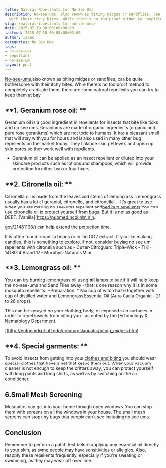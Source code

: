```yaml
---
title: Natural Repellants for No See Ums
description: No-see-ums, also known as biting midges or sandflies, can be quite bothersome
  with their itchy bites. While there's no foolproof method to completely...
slug: /natural-repellants-for-no-see-ums/
date: 2025-07-10 00:00:00+00:00
lastmod: 2025-07-10 00:00:00+03:00
author: Isaac
categories: No See Ums
tags:
- no-see-ums
- repellant
- no-see-um
layout: post
---
```

[No-see-ums](https://pestpolicy.com/best-no-see-ums-repellent/),also known as biting midges or sandflies, can be quite bothersome with their itchy bites. While there's no foolproof method to completely eradicate them, there are some natural repellents you can try to keep them at bay:

##  **1. Geranium rose oil: **

Geranium oil is a good ingredient in repellents for insects that bite like ticks and no see ums. Geraniums are made of organic ingredients (organic and pure rose geraniums) which are not toxic to humans. It has a pleasant smell that will stay with you for hours and is also used in many other bug repellents on the market today. They balance skin pH levels and open up skin pores so they work well with repellents.

- Geranium oil can be applied as an insect repellent or diluted into your skincare products such as lotions and shampoos, which will provide protection for either two or four hours.

##  **2. Citronella oil: **

Citronella oil is made from the leaves and stems of lemongrass. Lemongrass usually has a lot of geraniol, citronellol, and citronellal. - It's great to use when you are making no see-ums repellent and[bed bug repellents](https://pestpolicy.com/essential-oils-for-bed-bugs/).You can use citronella oil to protect yourself from bugs. But it is not as good as DEET. [Vanilla](https://pubmed.ncbi.nlm.nih.

gov/21481108/) can help extend the protection time.

It is often found in vanilla beans or in the CO2 extract. If you like making candles, this is something to explore. If not, consider buying no see um repellents with citronella such as - Cutter-Citroguard Triple-Wick - TIKI-1418014 Brand 17 - Murphys-Naturals Mini

##  **3. Lemongrass oil: **

You can try burning lemongrass oil using **oil** lamps to see if it will help keep the no-see-ums and Sand Flies away - that is one reason why it is in some mosquito repellents. *Preparation: * Mix cup of witch hazel together with cup of distilled water and Lemongrass Essential Oil (Aura Cacia Organic - 21 to 26 drops).

This can be sprayed on your clothing, body, or exposed skin surfaces in order to repel insects from biting you - as noted by the [Entomology & Nematology Department.

](http://entnemdept.ufl.edu/creatures/aquatic/biting_midges.htm)

##  **4. Special garments: **

To avoid insects from getting into your [clothes and biting](https://pestpolicy.com/can-fleas-live-on-clothes/),you should wear special clothes that have a net that keeps them out. When your vacuum cleaner is not enough to keep the critters away, you can protect yourself with long pants and long shirts, as well as by switching on the air conditioner.

##  6.**Small Mesh Screening**

Mosquitos can get into your home through open windows. You can stop them with screens on all the windows in your house. The small mesh screens can stop tiny bugs that people can't see including no see ums.

##  Conclusion

Remember to perform a patch test before applying any essential oil directly to your skin, as some people may have sensitivities or allergies. Also, reapply these repellents frequently, especially if you're sweating or swimming, as they may wear off over time.